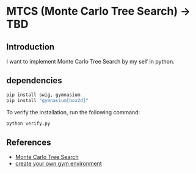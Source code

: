 # MTCS (Monte Carlo Tree Search) -> TBD

## Introduction

I want to implement Monte Carlo Tree Search by my self in python.

## dependencies

```bash
pip install swig, gymnasium
pip install "gymnasium[box2d]"
```

To verify the installation, run the following command:

```bash
python verify.py
```

## References

- [Monte Carlo Tree Search](https://en.wikipedia.org/wiki/Monte_Carlo_tree_search)
- [create your own gym environment](https://www.gymlibrary.dev/content/environment_creation/)